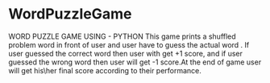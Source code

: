 # WordPuzzleGame
WORD PUZZLE GAME USING - PYTHON
This game prints a shuffled problem word in front of user and user have to guess the actual word . If user guessed the correct word then user with get +1 score,
and if user guessed the wrong word then user will get -1 score.At the end of game user will get his\her final score according to their performance.
